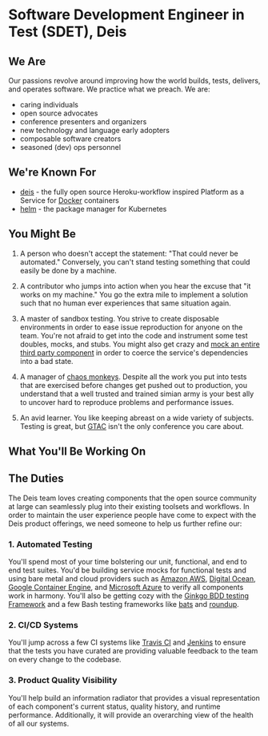 # Software Development Engineer in Test (SDET), Deis

## We Are

Our passions revolve around improving how the world builds, tests, delivers,
and operates software. We practice what we preach. We are:

- caring individuals
- open source advocates
- conference presenters and organizers
- new technology and language early adopters
- composable software creators
- seasoned (dev) ops personnel

## We're Known For

- [deis][deis] - the fully open source Heroku-workflow inspired Platform as a
Service for [Docker][docker] containers
- [helm][helm] - the package manager for Kubernetes

## You Might Be

1. A person who doesn't accept the statement: "That could never be automated."
Conversely, you can't stand testing something that could easily be done by a
machine.

2. A contributor who jumps into action when you hear the excuse that "it works on my machine."
You go the extra mile to implement a solution such that no human ever
experiences that same situation again.

2. A master of sandbox testing. You strive to create disposable environments
in order to ease issue reproduction for anyone on the team. You're not afraid
to get into the code and instrument some test doubles, mocks, and stubs.
You might also get crazy and [mock an entire third party component][mbtest] in
order to coerce the service's dependencies into a bad state.

3. A manager of [chaos monkeys][chaos]. Despite all the work you put into tests that are
exercised before changes get pushed out to production, you understand that a
well trusted and trained simian army is your best ally to uncover hard to
reproduce problems and performance issues.

4. An avid learner. You like keeping abreast on a wide variety of subjects.
Testing is great, but [GTAC][gtac] isn't the only conference you care
about.

## What You'll Be Working On

## The Duties

The Deis team loves creating components that the open source community at large
can seamlessly plug into their existing toolsets and workflows. In order to
maintain the user experience people have come to expect with the Deis product
offerings, we need someone to help us further refine our:

### 1. Automated Testing

You'll spend most of your time bolstering our unit, functional, and end to end
test suites. You'd be building service mocks for functional tests and using bare
metal and cloud providers such as [Amazon AWS][aws], [Digital Ocean][do],
[Google Container Engine][gke], and [Microsoft Azure][azure] to verify all
components work in harmony. You'll also be getting cozy with the
[Ginkgo BDD testing Framework][ginkgo] and a few Bash testing frameworks like
[bats][bats] and [roundup][roundup].

### 2. CI/CD Systems

You'll jump across a few CI systems like [Travis CI][travis] and
[Jenkins][jenkins] to ensure that the tests you have curated are providing
valuable feedback to the team on every change to the codebase.

### 3. Product Quality Visibility

You'll help build an information radiator that provides a visual representation
of each component's current status, quality history, and runtime performance.
Additionally, it will provide an overarching view of the health of all our
systems.

[aws]: http://aws.amazon.com/
[azure]: https://azure.microsoft.com/en-us/
[bintray]: https://bintray.com/
[deis]: http://deis.io/
[do]: https://digitalocean.com
[docker]: https://www.docker.com/
[dockerhub]: https://hub.docker.com/
[flow]: https://en.wikipedia.org/wiki/Flow_(psychology)
[ginkgo]: http://onsi.github.io/ginkgo/
[gke]: https://cloud.google.com/container-engine/
[gtac]: https://developers.google.com/google-test-automation-conference/
[glide]: https://github.com/Masterminds/glide
[glide]: https://github.com/Masterminds/glide
[helm]: http://helm.sh/
[jenkins]: https://ci.deis.io
[joelux]: http://www.joelonsoftware.com/uibook/chapters/fog0000000062.html
[kubernetes]: http://kubernetes.io/
[quay]: https://quay.io/
[rigger]: https://github.com/deis/rigger
[terraform]: https://www.terraform.io/
[travis]: https://travis-ci.org/deis
[wercker]: http://wercker.com/
[bats]: https://github.com/sstephenson/bats
[roundup]: http://bmizerany.github.io/roundup/
[chaos]: https://github.com/Netflix/SimianArmy
[mbtest]: http://www.mbtest.org/
